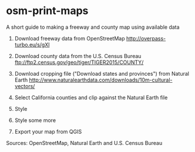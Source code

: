 # osm-print-maps
A short guide to making a freeway and county map using available data

1. Download freeway data from OpenStreetMap
http://overpass-turbo.eu/s/gXl

2. Download county data from the U.S. Census Bureau
ftp://ftp2.census.gov/geo/tiger/TIGER2015/COUNTY/

3. Download cropping file ("Download states and provinces") from Natural Earth
http://www.naturalearthdata.com/downloads/10m-cultural-vectors/

4. Select California counties and clip against the Natural Earth file

5. Style

6. Style some more

7. Export your map from QGIS

Sources:
OpenStreetMap, Natural Earth and U.S. Census Bureau